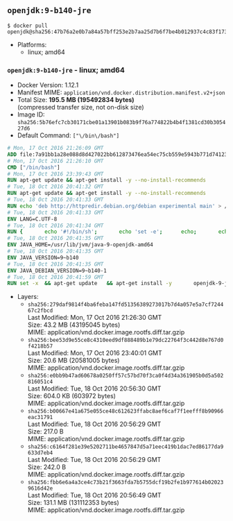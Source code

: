 ## `openjdk:9-b140-jre`

```console
$ docker pull openjdk@sha256:47b76a2e0b7a84a57bff253e2b7aa25d7b6f7be4b012937c4c83f17327273c64
```

-	Platforms:
	-	linux; amd64

### `openjdk:9-b140-jre` - linux; amd64

-	Docker Version: 1.12.1
-	Manifest MIME: `application/vnd.docker.distribution.manifest.v2+json`
-	Total Size: **195.5 MB (195492834 bytes)**  
	(compressed transfer size, not on-disk size)
-	Image ID: `sha256:5b76efc7cb30171cbe01a13901b083b9f76a774822b4b4f1381cd30b305427d6`
-	Default Command: `["\/bin\/bash"]`

```dockerfile
# Mon, 17 Oct 2016 21:26:09 GMT
ADD file:7a91bb1a28e088d8d427022bb612873476ea54ec75cb559e5943b771d7412386 in / 
# Mon, 17 Oct 2016 21:26:10 GMT
CMD ["/bin/bash"]
# Mon, 17 Oct 2016 23:39:43 GMT
RUN apt-get update && apt-get install -y --no-install-recommends 		ca-certificates 		curl 		wget 	&& rm -rf /var/lib/apt/lists/*
# Tue, 18 Oct 2016 20:41:32 GMT
RUN apt-get update && apt-get install -y --no-install-recommends 		bzip2 		unzip 		xz-utils 	&& rm -rf /var/lib/apt/lists/*
# Tue, 18 Oct 2016 20:41:33 GMT
RUN echo 'deb http://httpredir.debian.org/debian experimental main' > /etc/apt/sources.list.d/experimental.list
# Tue, 18 Oct 2016 20:41:33 GMT
ENV LANG=C.UTF-8
# Tue, 18 Oct 2016 20:41:34 GMT
RUN { 		echo '#!/bin/sh'; 		echo 'set -e'; 		echo; 		echo 'dirname "$(dirname "$(readlink -f "$(which javac || which java)")")"'; 	} > /usr/local/bin/docker-java-home 	&& chmod +x /usr/local/bin/docker-java-home
# Tue, 18 Oct 2016 20:41:35 GMT
ENV JAVA_HOME=/usr/lib/jvm/java-9-openjdk-amd64
# Tue, 18 Oct 2016 20:41:35 GMT
ENV JAVA_VERSION=9~b140
# Tue, 18 Oct 2016 20:41:35 GMT
ENV JAVA_DEBIAN_VERSION=9~b140-1
# Tue, 18 Oct 2016 20:41:59 GMT
RUN set -x 	&& apt-get update 	&& apt-get install -y 		openjdk-9-jre-headless="$JAVA_DEBIAN_VERSION" 	&& rm -rf /var/lib/apt/lists/* 	&& [ "$JAVA_HOME" = "$(docker-java-home)" ]
```

-	Layers:
	-	`sha256:279daf9814f4ba6feba147fd51356389273017b7d4a057e5a7cf724467c2fbcd`  
		Last Modified: Mon, 17 Oct 2016 21:26:30 GMT  
		Size: 43.2 MB (43195045 bytes)  
		MIME: application/vnd.docker.image.rootfs.diff.tar.gzip
	-	`sha256:bee53d9e55ce8c4310eed9df888489b1e79dc22764f3c442d8e767d0f4218b57`  
		Last Modified: Mon, 17 Oct 2016 23:40:01 GMT  
		Size: 20.6 MB (20581005 bytes)  
		MIME: application/vnd.docker.image.rootfs.diff.tar.gzip
	-	`sha256:e0bb9b47ad60678a0250ff57c57bd70f3ca0f4d34a361905b0d5a502816051c4`  
		Last Modified: Tue, 18 Oct 2016 20:56:30 GMT  
		Size: 604.0 KB (603972 bytes)  
		MIME: application/vnd.docker.image.rootfs.diff.tar.gzip
	-	`sha256:b00667e41a675e055ce48c612623ffabc8aef6caf7f1eefff8b90966eac31791`  
		Last Modified: Tue, 18 Oct 2016 20:56:29 GMT  
		Size: 217.0 B  
		MIME: application/vnd.docker.image.rootfs.diff.tar.gzip
	-	`sha256:c6164f281e39e5202711be4657847d5a71eec419b1dac7ed86177da9633d7eb4`  
		Last Modified: Tue, 18 Oct 2016 20:56:29 GMT  
		Size: 242.0 B  
		MIME: application/vnd.docker.image.rootfs.diff.tar.gzip
	-	`sha256:fbb6e6a4a3ce4c73b21f3663fda7b5755dcf19b2fe1b977614b020239616d42e`  
		Last Modified: Tue, 18 Oct 2016 20:56:49 GMT  
		Size: 131.1 MB (131112353 bytes)  
		MIME: application/vnd.docker.image.rootfs.diff.tar.gzip
